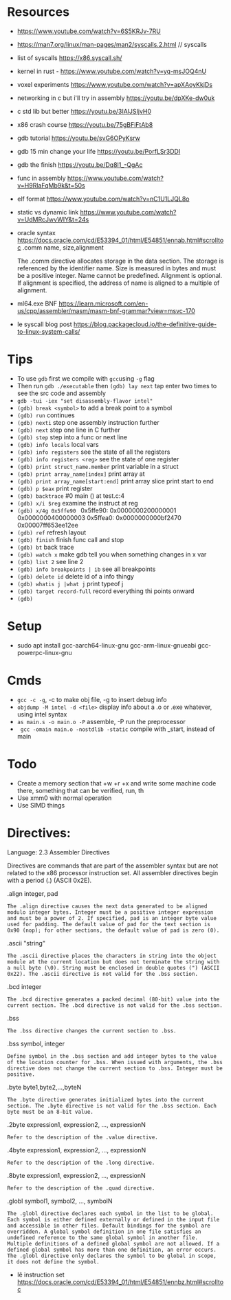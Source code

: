 # Resources
- https://www.youtube.com/watch?v=6S5KRJv-7RU
- https://man7.org/linux/man-pages/man2/syscalls.2.html // syscalls
- list of syscalls https://x86.syscall.sh/
- kernel in rust - https://www.youtube.com/watch?v=yq-msJOQ4nU
- voxel experiments https://www.youtube.com/watch?v=apXAoyKkjDs
- networking in c but i'll try in assembly https://youtu.be/dpXKe-dw0uk
- c std lib but better https://youtu.be/3IAlJSIjvH0
- x86 crash course https://youtu.be/75gBFiFtAb8
- gdb tutorial https://youtu.be/svG6OPyKsrw
- gdb 15 min change your life https://youtu.be/PorfLSr3DDI
- gdb the finish https://youtu.be/Dq8l1_-QgAc
- func in assembly https://www.youtube.com/watch?v=H9RlaFqMb9k&t=50s
- elf format https://www.youtube.com/watch?v=nC1U1LJQL8o
- static vs dynamic link https://www.youtube.com/watch?v=UdMRcJwvWIY&t=24s
- oracle syntax https://docs.oracle.com/cd/E53394_01/html/E54851/ennab.html#scrolltoc
.comm name, size,alignment

    The .comm directive allocates storage in the data section. The storage is referenced by the identifier name. Size is measured in bytes and must be a positive integer. Name cannot be predefined. Alignment is optional. If alignment is specified, the address of name is aligned to a multiple of alignment.

- ml64.exe BNF https://learn.microsoft.com/en-us/cpp/assembler/masm/masm-bnf-grammar?view=msvc-170
- le syscall blog post https://blog.packagecloud.io/the-definitive-guide-to-linux-system-calls/


# Tips
- To use `gdb` first we compile with `gcc`using `-g` flag 
- Then run `gdb ./executable` then `(gdb) lay next` tap enter two times to see the src code and assembly 
 - ``gdb -tui -iex "set disassembly-flavor intel"``
- `(gdb) break <symbol>` to add a break point to a symbol
- `(gdb) run` continues
- `(gdb) nexti` step one assembly instruction further  
- `(gdb) next` step one line in C further  
- `(gdb) step` step into a func or next line
- `(gdb) info locals` local vars
- `(gdb) info registers` see the state of all the registers
- `(gdb) info registers <reg>` see the state of one register
- `(gdb) print struct_name.member` print variable in a struct
- `(gdb) print array_name[index]` print array at
- `(gdb) print array_name[start:end]` print array slice print start to end
- `(gdb) p $eax` print register
- ``(gdb) backtrace`` #0  main () at test.c:4
- ``(gdb) x/i $reg`` examine the instruct at reg
- ``(gdb) x/4g 0x5ffe90 ``
    0x5ffe90:       0x0000000200000001      0x0000000400000003
    0x5ffea0:       0x0000000000bf2470      0x00007ff653ee12ee
- ``(gdb) ref`` refresh layout
- ``(gdb) finish`` finish func call and stop
- ``(gdb) bt`` back trace
- ``(gdb) watch x`` make gdb tell you when something changes in x var
- ``(gdb) list 2`` see line 2
- ``(gdb) info breakpoints | ib`` see all breakpoints 
- ``(gdb) delete id`` delete id of a info thingy
- ``(gdb) whatis j |what j`` print typeof j
- ``(gdb) target record-full`` record everything thi points onward
- ``(gdb) ``

# Setup
- sudo apt install gcc-aarch64-linux-gnu gcc-arm-linux-gnueabi gcc-powerpc-linux-gnu 

# Cmds
- ``gcc -c -g``, -c to make obj file, -g to insert debug info
- ``objdump -M intel -d <file>`` display info about a .o or .exe whatever, using intel syntax
- ``as main.s -o main.o -P`` assemble, -P run the preprocessor
- `` gcc -omain main.o -nostdlib -static`` compile with _start, instead of main

# Todo
- Create a memory section that +w +r +x and write some machine code there, something that can be verified, run, th
- Use xmm0 with normal operation 
- Use SIMD things

# Directives:

Language: 
2.3 Assembler Directives

Directives are commands that are part of the assembler syntax but are not related to the x86 processor instruction set. All assembler directives begin with a period (.) (ASCII 0x2E).

.align integer, pad

    The .align directive causes the next data generated to be aligned modulo integer bytes. Integer must be a positive integer expression and must be a power of 2. If specified, pad is an integer byte value used for padding. The default value of pad for the text section is 0x90 (nop); for other sections, the default value of pad is zero (0).
.ascii "string"

    The .ascii directive places the characters in string into the object module at the current location but does not terminate the string with a null byte (\0). String must be enclosed in double quotes (") (ASCII 0x22). The .ascii directive is not valid for the .bss section.
.bcd integer

    The .bcd directive generates a packed decimal (80-bit) value into the current section. The .bcd directive is not valid for the .bss section.
.bss

    The .bss directive changes the current section to .bss.
.bss symbol, integer

    Define symbol in the .bss section and add integer bytes to the value of the location counter for .bss. When issued with arguments, the .bss directive does not change the current section to .bss. Integer must be positive.
.byte byte1,byte2,...,byteN

    The .byte directive generates initialized bytes into the current section. The .byte directive is not valid for the .bss section. Each byte must be an 8-bit value.
.2byte expression1, expression2, ..., expressionN

    Refer to the description of the .value directive.
.4byte expression1, expression2, ..., expressionN

    Refer to the description of the .long directive.
.8byte expression1, expression2, ..., expressionN

    Refer to the description of the .quad directive.

.globl symbol1, symbol2, ..., symbolN

    The .globl directive declares each symbol in the list to be global. Each symbol is either defined externally or defined in the input file and accessible in other files. Default bindings for the symbol are overridden. A global symbol definition in one file satisfies an undefined reference to the same global symbol in another file. Multiple definitions of a defined global symbol are not allowed. If a defined global symbol has more than one definition, an error occurs. The .globl directive only declares the symbol to be global in scope, it does not define the symbol.
- lê instruction set https://docs.oracle.com/cd/E53394_01/html/E54851/ennbz.html#scrolltoc